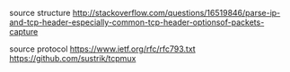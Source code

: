 
source structure
  http://stackoverflow.com/questions/16519846/parse-ip-and-tcp-header-especially-common-tcp-header-optionsof-packets-capture

source protocol
  https://www.ietf.org/rfc/rfc793.txt
  https://github.com/sustrik/tcpmux

